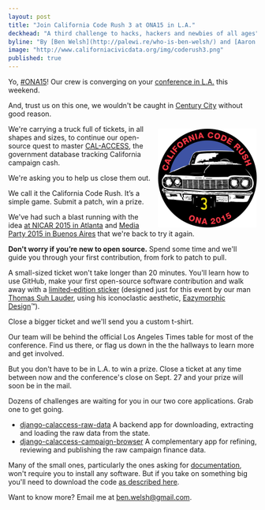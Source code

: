```yaml
---
layout: post
title: "Join California Code Rush 3 at ONA15 in L.A."
deckhead: "A third challenge to hacks, hackers and newbies of all ages"
byline: "By [Ben Welsh](http://palewi.re/who-is-ben-welsh/) and [Aaron Williams](http://aboutaaron.com/)"
image: "http://www.californiacivicdata.org/img/coderush3.png"
published: true
---
```


Yo, [#ONA15](https://twitter.com/hashtag/ona15?ref_src=twsrc%5Egoogle%7Ctwcamp%5Eserp%7Ctwgr%5Ehashtag)! Our crew is converging on your [conference in L.A.](http://ona15.journalists.org/) this weekend.

And, trust us on this one, we wouldn't be caught in [Century City](http://ona15.journalists.org/logistics/hotel/) without good reason.

<img src="/img/coderush3.png" height="200" style="margin: 8px 0 0 14px; float:right;">

We're carrying a truck full of tickets, in all shapes and sizes, to continue our open-source quest to master [CAL-ACCESS](/about/), the government database tracking California campaign cash.

We're asking you to help us close them out.

We call it the California Code Rush. It’s a simple game. Submit a patch, win a prize.

We've had such a blast running with the idea [at NICAR 2015 in Atlanta](/2015/03/11/code-rush-recap/) and [Media Party 2015 in Buenos Aires](http://www.californiacivicdata.org/2015/09/01/code-rush-2-recap/) that we're back to try it again.

**Don't worry if you’re new to open source.** Spend some time and we'll guide you through your first contribution, from fork to patch to pull.

A small-sized ticket won't take longer than 20 minutes. You'll learn how to use GitHub, make your first open-source software contribution and walk away with a [limited-edition sticker](/img/coderush3.png) (designed just for this event by our man [Thomas Suh Lauder](https://twitter.com/thomas06037), using his iconoclastic aesthetic, [Eazymorphic Design](https://www.youtube.com/watch?v=dQw4w9WgXcQ)™).

Close a bigger ticket and we'll send you a custom t-shirt.

Our team will be behind the official Los Angeles Times table for most of the conference. Find us there, or flag us down in the the hallways to learn more and get involved.

But you don't have to be in L.A. to win a prize. Close a ticket at any time between now and the conference's close on Sept. 27 and your prize will soon be in the mail.

Dozens of challenges are waiting for you in our two core applications. Grab one to get going.

* [django-calaccess-raw-data](https://github.com/california-civic-data-coalition/django-calaccess-raw-data/issues) A backend app for downloading, extracting and loading the raw data from the state.
* [django-calaccess-campaign-browser](https://github.com/california-civic-data-coalition/django-calaccess-campaign-browser/issues) A complementary app for refining, reviewing and publishing the raw campaign finance data.

Many of the small ones, particularly the ones asking for [documentation](https://github.com/california-civic-data-coalition/django-calaccess-raw-data/milestones/California%20Code%20Rush%203:%20ONA%2015), won't require you to install any software. But if you take on something big you'll need to download the code [as described here](http://django-calaccess-campaign-browser.californiacivicdata.org/en/latest/howtocontribute.html).

Want to know more? Email me at <a href="mailto:ben.welsh@gmail.com">ben.welsh@gmail.com</a>.

